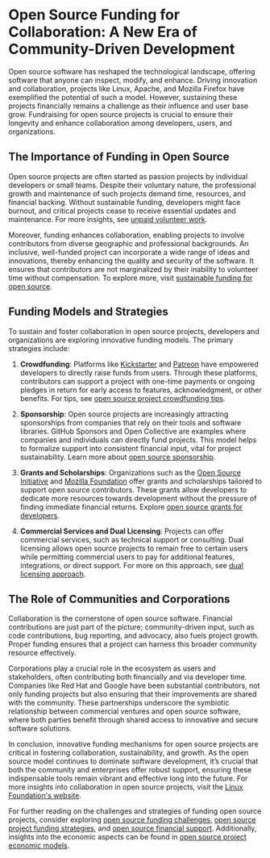 # Open Source Funding for Collaboration: A New Era of Community-Driven Development

Open source software has reshaped the technological landscape, offering software that anyone can inspect, modify, and enhance. Driving innovation and collaboration, projects like Linux, Apache, and Mozilla Firefox have exemplified the potential of such a model. However, sustaining these projects financially remains a challenge as their influence and user base grow. Fundraising for open source projects is crucial to ensure their longevity and enhance collaboration among developers, users, and organizations.

## The Importance of Funding in Open Source

Open source projects are often started as passion projects by individual developers or small teams. Despite their voluntary nature, the professional growth and maintenance of such projects demand time, resources, and financial backing. Without sustainable funding, developers might face burnout, and critical projects cease to receive essential updates and maintenance. For more insights, see [unpaid volunteer work](https://www.license-token.com/wiki/unpaid-volunteer-work).

Moreover, funding enhances collaboration, enabling projects to involve contributors from diverse geographic and professional backgrounds. An inclusive, well-funded project can incorporate a wide range of ideas and innovations, thereby enhancing the quality and security of the software. It ensures that contributors are not marginalized by their inability to volunteer time without compensation. To explore more, visit [sustainable funding for open source](https://www.license-token.com/wiki/sustainable-funding-for-open-source).

## Funding Models and Strategies

To sustain and foster collaboration in open source projects, developers and organizations are exploring innovative funding models. The primary strategies include:

1. **Crowdfunding**: Platforms like [Kickstarter](https://www.kickstarter.com) and [Patreon](https://www.patreon.com) have empowered developers to directly raise funds from users. Through these platforms, contributors can support a project with one-time payments or ongoing pledges in return for early access to features, acknowledgment, or other benefits. For tips, see [open source project crowdfunding tips](https://www.license-token.com/wiki/open-source-project-crowdfunding-tips).

2. **Sponsorship**: Open source projects are increasingly attracting sponsorships from companies that rely on their tools and software libraries. GitHub Sponsors and Open Collective are examples where companies and individuals can directly fund projects. This model helps to formalize support into consistent financial input, vital for project sustainability. Learn more about [open source sponsorship](https://www.license-token.com/wiki/open-source-sponsorship).

3. **Grants and Scholarships**: Organizations such as the [Open Source Initiative](https://opensource.org) and [Mozilla Foundation](https://foundation.mozilla.org) offer grants and scholarships tailored to support open source contributors. These grants allow developers to dedicate more resources towards development without the pressure of finding immediate financial returns. Explore [open source grants for developers](https://www.license-token.com/wiki/open-source-grants-for-developers).

4. **Commercial Services and Dual Licensing**: Projects can offer commercial services, such as technical support or consulting. Dual licensing allows open source projects to remain free to certain users while permitting commercial users to pay for additional features, integrations, or direct support. For more on this approach, see [dual licensing approach](https://www.license-token.com/wiki/dual-licensing-approach).

## The Role of Communities and Corporations

Collaboration is the cornerstone of open source software. Financial contributions are just part of the picture; community-driven input, such as code contributions, bug reporting, and advocacy, also fuels project growth. Proper funding ensures that a project can harness this broader community resource effectively.

Corporations play a crucial role in the ecosystem as users and stakeholders, often contributing both financially and via developer time. Companies like Red Hat and Google have been substantial contributors, not only funding projects but also ensuring that their improvements are shared with the community. These partnerships underscore the symbiotic relationship between commercial ventures and open source software, where both parties benefit through shared access to innovative and secure software solutions.

In conclusion, innovative funding mechanisms for open source projects are critical in fostering collaboration, sustainability, and growth. As the open source model continues to dominate software development, it’s crucial that both the community and enterprises offer robust support, ensuring these indispensable tools remain vibrant and effective long into the future. For more insights into collaboration in open source projects, visit the [Linux Foundation's website](https://www.linuxfoundation.org).

For further reading on the challenges and strategies of funding open source projects, consider exploring [open source funding challenges](https://www.license-token.com/wiki/open-source-funding-challenges), [open source project funding strategies](https://www.license-token.com/wiki/open-source-project-funding-strategies), and [open source financial support](https://www.license-token.com/wiki/open-source-financial-support). Additionally, insights into the economic aspects can be found in [open source project economic models](https://www.license-token.com/wiki/open-source-project-economic-models).